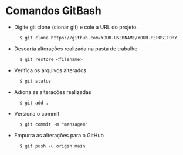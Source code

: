 # Comandos GitBash

- Digite git clone (clonar git) e cole a URL do projeto.

        $ git clone https://github.com/YOUR-USERNAME/YOUR-REPOSITORY
        
- Descarta alterações realizada na pasta de trabalho

        $ git restore <filename>
        
- Verifica os arquivos alterados

        $ git status
        
- Adiona as alterações realizadas

        $ git add .
        
- Versiona o commit

        $ git commit -m "mensagem" 
        
- Empurra as alterações para o GitHub

        $ git push -u origin main
        
